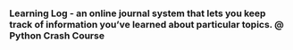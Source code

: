 ### Learning Log - an online journal system that lets you keep track of information you’ve learned about particular topics. @ Python Crash Course
